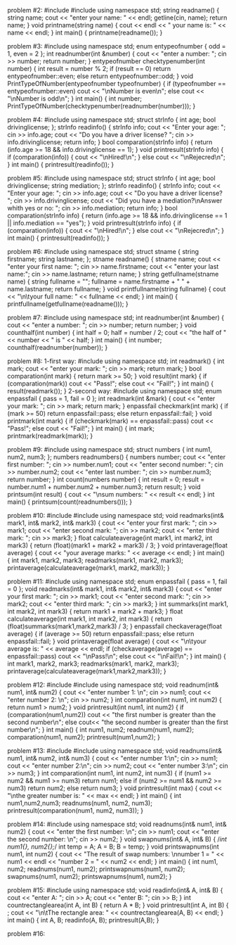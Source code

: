 problem #2:
#include <iostream>
#include <string>
using namespace std;
string readname() {
	string name;
	cout << "enter your name: " << endl;
	getline(cin, name);
	return name;
}
void printname(string name) {
	cout << endl << " your name is: " << name << endl;
}
int main() {
	printname(readname());
}

problem #3:
#include <iostream>
using namespace std;
enum entypeofnumber { odd = 1, even = 2 };
int readnumber(int &number) {
	cout << "enter a number: ";
	cin >> number;
	return number;
}
entypeofnumber checktypenumber(int number) {
	int result = number % 2;
	if (result == 0) 
		return entypeofnumber::even;
	else
		return entypeofnumber::odd;
}
void PrintTypeOfNumber(entypeofnumber typeofnumber) {
	if (typeofnumber == entypeofnumber::even)
		cout << "\nNumber is even\n";
	else
		cout << "\nNumber is odd\n";
}
int main() {
	int number;
	PrintTypeOfNumber(checktypenumber(readnumber(number)));
}

problem #4:
#include <iostream>
using namespace std;
struct strInfo {
	int age;
	bool drivinglicense;
};
strInfo readinfo() {
	strInfo info;
	cout << "Enter your age: ";
	cin >> info.age;
	cout << "Do you have a driver license? ";
	cin >> info.drivinglicense;
	return info;
}
bool comparation(strInfo info) {
	return (info.age >= 18 && info.drivinglicense == 1);
}
void printresult(strInfo info) {
	if (comparation(info)) {
		cout << "\nHired!\n";
	}
	else
		cout << "\nRejecred\n";
}
int main() {
	printresult(readinfo());
}

problem #5:
#include <iostream>
using namespace std;
struct strInfo {
	int age;
	bool drivinglicense;
	string mediation;
};
strInfo readinfo() {
	strInfo info;
	cout << "Enter your age: ";
	cin >> info.age;
	cout << "Do you have a driver license? ";
	cin >> info.drivinglicense;
	cout << "Did you have a mediation?\nAnswer whith yes or no: ";
	cin >> info.mediation;
	return info;
}
bool comparation(strInfo info) {
	return (info.age >= 18 && info.drivinglicense == 1 || info.mediation == "yes");
}
void printresult(strInfo info) {
	if (comparation(info)) {
		cout << "\nHired!\n";
	}
	else
		cout << "\nRejecred\n";
}
int main() {
	printresult(readinfo());
}

problem #6:
#include <iostream>
using namespace std;
struct stname {
	string firstname;
	string lastname;
};
stname readname() {
	stname name;
	cout << "enter your first name: ";
	cin >> name.firstname;
	cout << "enter your last name:";
	cin >> name.lastname;
	return name;
}
string getfullname(stname name) {
	string fullname = "";
	fullname = name.firstname + " " + name.lastname;
	return fullname;
}
void printfullname(string fullname) {
	cout << "\n\tyour full name: " << fullname << endl;
}
int main() {
	printfullname(getfullname(readname()));
}

problem #7:
#include <iostream>
using namespace std;
int readnumber(int &number) {
	cout << "enter a number: ";
	cin >> number;
	return number;
}
void counthalf(int number) {
	int half = 0;
	half = number / 2;
	cout << "the half of " << number << " is " << half;
}
int main() {
	int number;
	counthalf(readnumber(number));
}

problem #8:
1-first way:
#include <iostream>
using namespace std;
int readmark() {
	int mark;
	cout << "enter your mark: ";
	cin >> mark;
	return mark;
}
bool comparation(int mark) {
	return mark >= 50;
}
void result(int mark) {
	if (comparation(mark))
		cout << "Pass!";
	else
		cout << "Fail!";
}
int main() {
	result(readmark());
}
2-second way:
#include <iostream>
using namespace std;
enum enpassfail { pass = 1, fail = 0 };
int readmark(int &mark) {
	cout << "enter your mark: ";
	cin >> mark;
	return mark;
}
enpassfail checkmark(int mark) {
	if (mark >= 50)
		return enpassfail::pass;
	else
		return enpassfail::fail;
}
void printmark(int mark) {
	if (checkmark(mark) == enpassfail::pass)
		cout << "Pass!";
	else
		cout << "Fail!";
}
int main() {
	int mark;
	printmark(readmark(mark));
}

problem #9:
#include <iostream>
using namespace std;
struct numbers {
	int num1, num2, num3;
};
numbers readnumbers() {
	numbers number;
	cout << "enter first number: ";
	cin >> number.num1;
	cout << "enter second number: ";
	cin >> number.num2;
	cout << "enter last number: ";
	cin >> number.num3;
	return number;
}
int count(numbers number) {
	int result = 0;
	result = number.num1 + number.num2 + number.num3;
	return result;
}
void printsum(int result) {
	cout << "\nsum numbers: " << result << endl;
}
int main() {
	printsum(count(readnumbers()));
}

problem #10:
#include <iostream>
#include <cmath>
using namespace std;
void readmarks(int& mark1, int& mark2, int& mark3) {
	cout << "enter your first mark: ";
	cin >> mark1;
	cout << "enter second mark: ";
	cin >> mark2;
	cout << "enter third mark: ";
	cin >> mark3;
}
float calculateaverage(int mark1, int mark2, int mark3) {
	return (float)(mark1 + mark2 + mark3) / 3;
}
void printaverage(float average) {
	cout << "your average marks: " << average << endl;
}
int main() {
	int mark1, mark2, mark3; 
	readmarks(mark1, mark2, mark3);
	printaverage(calculateaverage(mark1, mark2, mark3));
}

problem #11:
#include <iostream>
using namespace std;
enum enpassfail { pass = 1, fail = 0 };
void readmarks(int& mark1, int& mark2, int& mark3) {
	cout << "enter your first mark: ";
	cin >> mark1;
	cout << "enter second mark: ";
	cin >> mark2;
	cout << "enter third mark: ";
	cin >> mark3;
}
int summarks(int mark1, int mark2, int mark3) {
	return mark1 + mark2 + mark3;
}
float calculateaverage(int mark1, int mark2, int mark3) {
	return (float)summarks(mark1,mark2,mark3) / 3;
}
enpassfail checkaverage(float average) {
	if (average >= 50)
		return enpassfail::pass;
	else
		return enpassfail::fail;
}
void printaverage(float average) {
	cout << "\n\tyour average is: " << average << endl;
	if (checkaverage(average) == enpassfail::pass)
		cout << "\nPass!\n";
	else
		cout << "\nFail!\n";
}
int main() {
	int mark1, mark2, mark3;
	readmarks(mark1, mark2, mark3);
	printaverage(calculateaverage(mark1,mark2,mark3));
}

problem #12:
#include <iostream>
#include <cmath>
using namespace std;
void readnum(int& num1, int& num2) {
	cout << "enter number 1: \n";
	cin >> num1;
	cout << "enter number 2: \n";
	cin >> num2;
}
int comparation(int num1, int num2) {
	return num1 > num2;
}
void printresult(int num1, int num2) {
	if (comparation(num1,num2))
		cout << "the first number is greater than the second number\n";
	else
		cout<< "the second number is greater than the first number\n";
}
int main() {
	int num1, num2;
	readnum(num1, num2);
	comparation(num1, num2);
	printresult(num1,num2);
}

problem #13:
#include <iostream>
#include <cmath>
using namespace std;
void readnums(int& num1, int& num2, int& num3) {
	cout << "enter number 1:\n";
	cin >> num1;
	cout << "enter number 2:\n";
	cin >> num2;
	cout << "enter number 3:\n";
	cin >> num3;
}
int comparation(int num1, int num2, int num3) {
	if (num1 >= num2 && num1 >= num3)
		return num1;
	else if (num2 >= num1 && num2 >= num3)
		return num2;
	else
		return num3;
}
void printresult(int max) {
	cout << "\nthe greater number is: " << max << endl;
}
int main() {
	int num1,num2,num3;
	readnums(num1, num2, num3);
	printresult(comparation(num1, num2, num3));
}

problem #14:
#include <iostream>
using namespace std;
void readnums(int& num1, int& num2) {
	cout << "enter the first number: \n";
	cin >> num1;
	cout << "enter the second number: \n";
	cin >> num2;
}
void swapnums(int& A, int& B) {
	/*int num1{}, num2{};*/
	int temp = A;
	A = B;
	B = temp;
}
void printswapnums(int num1, int num2) {
	cout << "The result of swap numbers: \nnumber 1 = " << num1 << endl << "number 2 = " << num2 << endl;
}
int main() {
	int num1, num2;
	readnums(num1, num2);
	printswapnums(num1, num2);
	swapnums(num1, num2);
	printswapnums(num1, num2);
}

problem #15:
#include <iostream>
using namespace std;
void readinfo(int& A, int& B) {
	cout << "enter A: ";
	cin >> A;
	cout << "enter B: ";
	cin >> B;
}
int countrectanglearea(int A, int B) {
	return A * B;
}
void printresult(int A, int B) {
	;
	cout << "\n\tThe rectangle area: " << countrectanglearea(A, B) << endl;
}
int main() {
	int A, B; readinfo(A, B);
	printresult(A,B);
}

problem #16:
